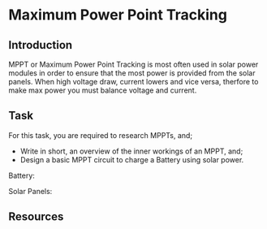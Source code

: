 #  **Maximum Power Point Tracking**
## **Introduction**
MPPT or Maximum Power Point Tracking is most often used in solar power modules in order to ensure that the most power is provided from the solar panels.
When high voltage draw, current lowers and vice versa, therfore to make max power you must balance voltage and current.

## **Task**
For this task, you are required to research MPPTs, and;
- Write in short, an overview of the inner workings of an MPPT, and;
- Design a basic MPPT circuit to charge a Battery using solar power.

Battery:

Solar Panels:

## **Resources**
